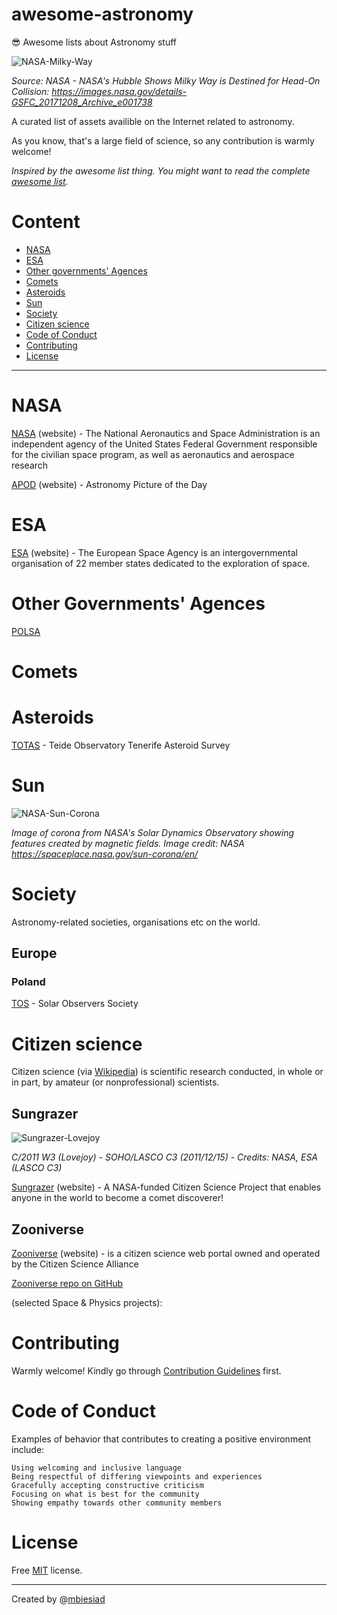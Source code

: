 # awesome-astronomy
😎 Awesome lists about Astronomy stuff

![NASA-Milky-Way](https://github.com/mbiesiad/awesome-astronomy/blob/master/media/GSFC_20171208_Archive_e001738%7Eorig.jpg)

_Source: NASA - NASA's Hubble Shows Milky Way is Destined for Head-On Collision: https://images.nasa.gov/details-GSFC_20171208_Archive_e001738_



A curated list of assets availible on the Internet related to astronomy.

As you know, that's a large field of science, so any contribution is warmly welcome!

_Inspired by the awesome list thing. You might want to read the complete [awesome list](https://github.com/sindresorhus/awesome)._

# Content

* [NASA](#nasa)
* [ESA](#esa)
* [Other governments' Agences](#other-governments-agences)
* [Comets](#comets)
* [Asteroids](#asteroids)
* [Sun](#sun)
* [Society](#society)
* [Citizen science](#citizen-science)
* [Code of Conduct](#code-of-conduct)
* [Contributing](#contributing)
* [License](#license)

_____________________________________________________

# NASA

[NASA](https://www.nasa.gov/) (website) - The National Aeronautics and Space Administration is an independent agency of the United States Federal Government responsible for the civilian space program, as well as aeronautics and aerospace research

[APOD](https://apod.nasa.gov/apod/astropix.html) (website) - Astronomy Picture of the Day

# ESA 

[ESA](https://www.esa.int/) (website) - The European Space Agency is an intergovernmental organisation of 22 member states dedicated to the exploration of space.

# Other Governments' Agences

[POLSA]()

# Comets

# Asteroids

[TOTAS](https://totas.cosmos.esa.int/) - Teide Observatory Tenerife Asteroid Survey

# Sun

![NASA-Sun-Corona](https://github.com/mbiesiad/awesome-astronomy/blob/master/media/corona2.en.jpg)

_Image of corona from NASA's Solar Dynamics Observatory showing features created by magnetic fields. Image credit: NASA https://spaceplace.nasa.gov/sun-corona/en/_

# Society

Astronomy-related societies, organisations etc on the world.

## Europe

### Poland

[TOS](https://pl.wikipedia.org/wiki/Towarzystwo_Obserwator%C3%B3w_S%C5%82o%C5%84ca) - Solar Observers Society

# Citizen science

Citizen science (via [Wikipedia](https://en.wikipedia.org/wiki/Citizen_science)) is scientific research conducted, in whole or in part, by amateur (or nonprofessional) scientists.

## Sungrazer

![Sungrazer-Lovejoy](https://github.com/mbiesiad/awesome-astronomy/blob/master/media/sungrazer-lovejoy.png)

_C/2011 W3 (Lovejoy) - SOHO/LASCO C3 (2011/12/15) - Credits: NASA, ESA (LASCO C3)_

[Sungrazer](https://sungrazer.nrl.navy.mil/) (website) - A NASA-funded Citizen Science Project that enables anyone in the world to become a comet discoverer!

## Zooniverse

[Zooniverse](https://www.zooniverse.org/) (website) - is a citizen science web portal owned and operated by the Citizen Science Alliance

[Zooniverse repo on GitHub](https://github.com/zooniverse)

(selected Space & Physics projects):




# Contributing

Warmly welcome! Kindly go through [Contribution Guidelines](CONTRIBUTING.md) first.

# Code of Conduct

Examples of behavior that contributes to creating a positive environment include:

    Using welcoming and inclusive language
    Being respectful of differing viewpoints and experiences
    Gracefully accepting constructive criticism
    Focusing on what is best for the community
    Showing empathy towards other community members

# License
Free [MIT](LICENSE) license.

__________________________________________________

Created by @[mbiesiad](https://github.com/mbiesiad)
